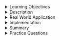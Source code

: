 
<details><summary>Learning Objectives</summary>
<br>

After completing this module, associates should be able to:

- Describe the use of `EQUI JOIN` and `THETA JOIN` in a database
- `EQUI JOIN` vs `THETA JOIN`

</details>
<details><summary>Description</summary>
<br>

* `THETA JOIN` allows us to merge two tables based on an arbitrary condition, and is represented by the symbol theta (Θ or θ).
  * In other words, a `THETA JOIN` is a join in which some arbitrary comparison relationship is used. For example (”>”, “<”, “>=”, etc...)
  * For a `THETA JOIN` we make associations on columns that have the same datatype, but may represent different information for each table. For instance, we may join tables based on how old someone was when they got their driver’s license by using comparisons which include a “birth_year” column and a “years_as_driver” column.
  * The general case of JOIN operation is called a THETA JOIN.
* An `EQUI-JOIN` is a `THETA-JOIN` that uses the equality operator.
  * `EQUI-JOIN` is a common type of join, since it creates 1:1 relationships between matching data between tables.
* `EQUI JOIN` performs a join against equality or matching column(s) values of the associated tables.

![equi](images/Equi-join.jpg)


**Syntax for Equi-Join**:  
SELECT *  
FROM Table1  
JOIN Table2 ON Table1.Column = Table2.Column;  

**Syntax for Theta-Join**:  
SELECT *  
FROM Table1, Table2  
WHERE Table1.Column > Table2.Column; 

</details>
<details><summary>Real World Application</summary>
<br>

Real world applications include:

* `EQUI-JOINS` are suitable for scenarios where you need to match records based on equality of specific columns.
  * Matching Data for Analysis - you may have data spread across different tables, and you want to analyze or combine information based on common attributes.
* `THETA JOINS` offer more flexibility by allowing a broader range of conditions, making them useful for scenarios involving complex criteria or non-equality conditions.
  * Pattern Matching - Finding all customers whose names contain a particular substring.
  * Date Range Matching - Finding all transactions that occurred within a certain time period.
  * Numeric Range Conditions - Finding customers with purchase amounts between certain thresholds.


</details>
<details><summary>Implementation</summary> 
<br>

Table: Authors 

|authorid|authorf_name|authorl_name|birthyear|
--------|------------|------------|----------|
| 101   |F. Scott    |Fitzgerald  |     1896 |
| 102   |Harper      |Lee         |     1926 |
| 103   |J.R.R.      |Tolkien     |     1892 |
| 104   |George      |Orwell      |     1903 |

Table: Books
|bookid|title                |genre    |price|authorid|
------|---------------------|---------|-----|--------|
| 1|The Great Gatsby        |Fiction  |14.50|     101|
| 2|To Kill a Mockingbird   |Fiction  |12.75|     102|
| 3|The Hobbit              |Fantasy  |19.50|     103|
| 4|1984                    |Dystopian|16.25|     104|


Equi-join Example:

Let's perform an Equi-Join to retrieve information about books and their corresponding author details based on the equality of the `AuthorID` columns.

```sql
-- Equi-Join to retrieve book information and author details

SELECT Books.BookID, Books.Title, Books.Genre, Books.Price, 
Authors.AuthorF_Name, Authors.AuthorL_Name, Authors.BirthYear
FROM Books
JOIN Authors ON Books.AuthorID = Authors.AuthorID;
```

This Equi-Join will associate each book with its corresponding author details based on the equality of the `AuthorID` columns.

**OUTPUT**:  
|bookid|title                |genre    |price|authorf_name|authorl_name|birthyear|
-------|---------------------|---------|-----|------------|------------|---------|
| 1    |The Great Gatsby     |Fiction  |14.50|F. Scott    |Fitzgerald  |     1896|
| 2    |To Kill a Mockingbird|Fiction  |12.75|Harper      |Lee         |     1926|
| 3    |The Hobbit           |Fantasy  |19.50|J.R.R.      |Tolkien     |     1892|
| 4    |1984                 |Dystopian|16.25|George      |Orwell      |     1903|


**Theta Join Example**:

Let’s use a `Theta Join` to retrieve books with a price greater than a certain threshold.

```sql
-- Theta Join to retrieve book information based on a price condition

SELECT Books.BookID, Books.Title, Books.Genre, Books.Price,
Authors.AuthorF_Name,Authors.AuthorL_Name, Authors.BirthYear
FROM Books
JOIN Authors 
ON Books.AuthorID = Authors.AuthorID
WHERE Books.Price > 15.00;
```

In this Theta Join example, we're using a condition (**Books.Price > 15.00**) that goes beyond simple equality. It retrieves books with a price greater than a specified threshold. 

**OUTPUT**:  

|bookid|title     |genre    |price|authorf_name|authorl_name|birthyear|
|------|----------|---------|-----|------------|------------|---------|
| 3    |The Hobbit|Fantasy  |19.50|J.R.R.      |Tolkien     |     1892|
| 4    |1984      |Dystopian|16.25|George      |Orwell      |     1903|
</details>
<details><summary>Summary</summary> 
<br>

- `EQUI JOIN` performs a join against equality or matching column(s) values of the associated tables. 
- `THETA JOIN` allows us to merge two tables based on the condition represented by theta. 
- It works for all comparison operators. It is denoted by symbol theta.

</details>
<details><summary>Practice Questions</summary>

[Practice Questions](./Quiz.gift)</details>
